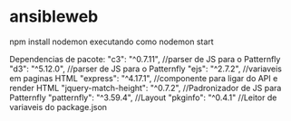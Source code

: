 # ansibleweb

npm install nodemon
executando como nodemon start

Dependencias de pacote:
    "c3": "^0.7.11", //parser de JS para o Patternfly
    "d3": "^5.12.0", //parser de JS para o Patternfly
    "ejs": "^2.7.2", //variaveis em paginas HTML
    "express": "^4.17.1", //componente para ligar do API e render HTML
    "jquery-match-height": "^0.7.2", //Padronizador de JS para Patternfly
    "patternfly": "^3.59.4", //Layout
    "pkginfo": "^0.4.1" //Leitor de variaveis do package.json

